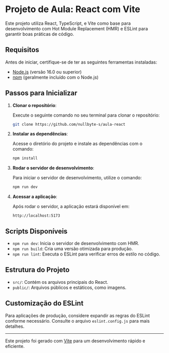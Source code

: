 # Projeto de Aula: React com Vite

Este projeto utiliza React, TypeScript, e Vite como base para desenvolvimento com Hot Module Replacement (HMR) e ESLint para garantir boas práticas de código.

## Requisitos

Antes de iniciar, certifique-se de ter as seguintes ferramentas instaladas:

- [Node.js](https://nodejs.org/) (versão 16.0 ou superior)
- [npm](https://www.npmjs.com/) (geralmente incluído com o Node.js)

## Passos para Inicializar

1. **Clonar o repositório**:

   Execute o seguinte comando no seu terminal para clonar o repositório:

   ```bash
   git clone https://github.com/nullbyte-s/aula-react
   ```

2. **Instalar as dependências**:

   Acesse o diretório do projeto e instale as dependências com o comando:

   ```bash
   npm install
   ```

3. **Rodar o servidor de desenvolvimento**:

   Para iniciar o servidor de desenvolvimento, utilize o comando:

   ```bash
   npm run dev
   ```

4. **Acessar a aplicação**:

   Após rodar o servidor, a aplicação estará disponível em:

   ```
   http://localhost:5173
   ```

## Scripts Disponíveis

- `npm run dev`: Inicia o servidor de desenvolvimento com HMR.
- `npm run build`: Cria uma versão otimizada para produção.
- `npm run lint`: Executa o ESLint para verificar erros de estilo no código.

## Estrutura do Projeto

- `src/`: Contém os arquivos principais do React.
- `public/`: Arquivos públicos e estáticos, como imagens.

## Customização do ESLint

Para aplicações de produção, considere expandir as regras do ESLint conforme necessário. Consulte o arquivo `eslint.config.js` para mais detalhes.

---

Este projeto foi gerado com [Vite](https://vitejs.dev/) para um desenvolvimento rápido e eficiente.